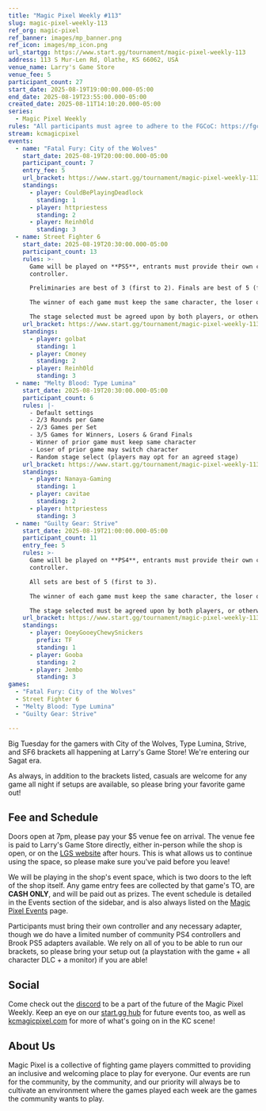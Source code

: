 ```yaml
---
title: "Magic Pixel Weekly #113"
slug: magic-pixel-weekly-113
ref_org: magic-pixel
ref_banner: images/mp_banner.png
ref_icon: images/mp_icon.png
url_startgg: https://www.start.gg/tournament/magic-pixel-weekly-113
address: 113 S Mur-Len Rd, Olathe, KS 66062, USA
venue_name: Larry's Game Store
venue_fee: 5
participant_count: 27
start_date: 2025-08-19T19:00:00.000-05:00
end_date: 2025-08-19T23:55:00.000-05:00
created_date: 2025-08-11T14:10:20.000-05:00
series:
  - Magic Pixel Weekly
rules: "All participants must agree to adhere to the FGCoC: https://fgcoc.com/"
stream: kcmagicpixel
events:
  - name: "Fatal Fury: City of the Wolves"
    start_date: 2025-08-19T20:00:00.000-05:00
    participant_count: 7
    entry_fee: 5
    url_bracket: https://www.start.gg/tournament/magic-pixel-weekly-113/events/fatal-fury-city-of-the-wolves/brackets/2046178/2994825
    standings:
      - player: CouldBePlayingDeadlock
        standing: 1
      - player: httpriestess
        standing: 2
      - player: Reinh0ld
        standing: 3
  - name: Street Fighter 6
    start_date: 2025-08-19T20:30:00.000-05:00
    participant_count: 13
    rules: >-
      Game will be played on **PS5**, entrants must provide their own compatible
      controller.  

      Preliminaries are best of 3 (first to 2). Finals are best of 5 (first to 3).  

      The winner of each game must keep the same character, the loser of that game may switch characters.  

      The stage selected must be agreed upon by both players, or otherwise selected at random.
    url_bracket: https://www.start.gg/tournament/magic-pixel-weekly-113/events/street-fighter-6/brackets/2046171/2994818
    standings:
      - player: golbat
        standing: 1
      - player: Cmoney
        standing: 2
      - player: Reinh0ld
        standing: 3
  - name: "Melty Blood: Type Lumina"
    start_date: 2025-08-19T20:30:00.000-05:00
    participant_count: 6
    rules: |-
      - Default settings
      - 2/3 Rounds per Game
      - 2/3 Games per Set
      - 3/5 Games for Winners, Losers & Grand Finals
      - Winner of prior game must keep same character
      - Loser of prior game may switch character
      - Random stage select (players may opt for an agreed stage)
    url_bracket: https://www.start.gg/tournament/magic-pixel-weekly-113/events/melty-blood-type-lumina/brackets/2046172/2994819
    standings:
      - player: Nanaya-Gaming
        standing: 1
      - player: cavitae
        standing: 2
      - player: httpriestess
        standing: 3
  - name: "Guilty Gear: Strive"
    start_date: 2025-08-19T21:00:00.000-05:00
    participant_count: 11
    entry_fee: 5
    rules: >-
      Game will be played on **PS4**, entrants must provide their own compatible
      controller.  

      All sets are best of 5 (first to 3).  

      The winner of each game must keep the same character, the loser of that game may switch characters.  

      The stage selected must be agreed upon by both players, or otherwise selected at random.
    url_bracket: https://www.start.gg/tournament/magic-pixel-weekly-113/events/guilty-gear-strive/brackets/2046170/2994817
    standings:
      - player: OoeyGooeyChewySnickers
        prefix: TF
        standing: 1
      - player: Gooba
        standing: 2
      - player: Jembo
        standing: 3
games:
  - "Fatal Fury: City of the Wolves"
  - Street Fighter 6
  - "Melty Blood: Type Lumina"
  - "Guilty Gear: Strive"

---
```


Big Tuesday for the gamers with City of the Wolves, Type Lumina, Strive, and SF6 brackets all happening at Larry's Game Store! We're entering our Sagat era.

As always, in addition to the brackets listed, casuals are welcome for any game all night if setups are available, so please bring your favorite game out! 

## Fee and Schedule

Doors open at 7pm, please pay your $5 venue fee on arrival. The venue fee is paid to Larry's Game Store directly, either in-person while the shop is open, or on the [LGS website](https://www.larrysgamestore.com/products/kc-magic-pixel-5) after hours. This is what allows us to continue using the space, so please make sure you've paid before you leave!

We will be playing in the shop's event space, which is two doors to the left of the shop itself. Any game entry fees are collected by that game's TO, are **CASH ONLY**, and will be paid out as prizes. The event schedule is detailed in the Events section of the sidebar, and is also always listed on the [Magic Pixel Events](https://kcmagicpixel.com/events/) page.

Participants must bring their own controller and any necessary adapter, though we do have a limited number of community PS4 controllers and Brook PS5 adapters available. We rely on all of you to be able to run our brackets, so please bring your setup out (a playstation with the game + all character DLC + a monitor) if you are able!  

## Social

Come check out the [discord](https://discord.gg/jkmn6CVrrQ) to be a part of the future of the Magic Pixel Weekly. Keep an eye on our [start.gg hub](https://www.start.gg/hub/magic-pixel) for future events too, as well as [kcmagicpixel.com](https://kcmagicpixel.com) for more of what's going on in the KC scene!

## About Us

Magic Pixel is a collective of fighting game players committed to providing an inclusive and welcoming place to play for everyone. Our events are run for the community, by the community, and our priority will always be to cultivate an environment where the games played each week are the games the community wants to play.
  